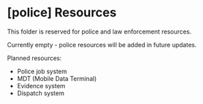 # [police] Resources

This folder is reserved for police and law enforcement resources.

Currently empty - police resources will be added in future updates.

Planned resources:
- Police job system
- MDT (Mobile Data Terminal)
- Evidence system
- Dispatch system











